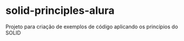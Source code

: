# solid-principles-alura
Projeto para criação de exemplos de código aplicando os princípios do SOLID
